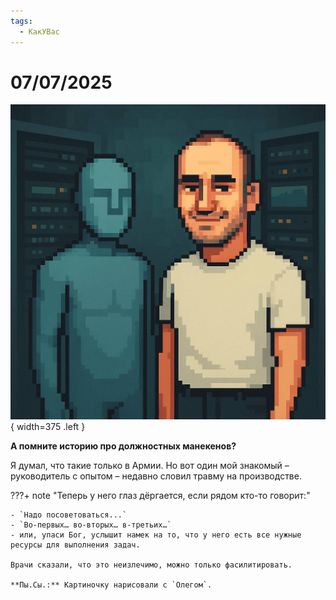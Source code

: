 ```yaml
---
tags:
  - КакУВас
---
```


# 07/07/2025

![ ](<../../assets/img/photo_2025-10-03_09-49-27.jpg>){ width=375 .left }

**А помните историю про должностных манекенов?**

Я думал, что такие только в Армии. Но вот один мой знакомый – руководитель с опытом – недавно словил травму на производстве.

???+ note "Теперь у него глаз дёргается, если рядом кто-то говорит:"

    - `Надо посоветоваться...`
    - `Во-первых… во-вторых… в-третьих…`
    - или, упаси Бог, услышит намек на то, что у него есть все нужные ресурсы для выполнения задач.

    Врачи сказали, что это неизлечимо, можно только фасилитировать.

    **Пы.Сы.:** Картиночку нарисовали с `Олегом`.

